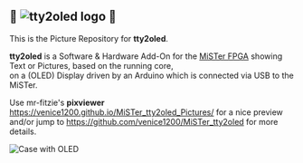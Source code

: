 ## 👾 ![tty2oled logo](https://github.com/venice1200/MiSTer_tty2oled/blob/main/Pictures/tty2oled_logo_120x46_blue_black.png?raw=true) 👾  
  
This is the Picture Repository for **tty2oled**.  
  
**tty2oled** is a Software & Hardware Add-On for the [MiSTer FPGA](https://github.com/MiSTer-devel) showing Text or Pictures, based on the running core,  
on a (OLED) Display driven by an Arduino which is connected via USB to the MiSTer.  
  
Use mr-fitzie's **pixviewer** https://venice1200.github.io/MiSTer_tty2oled_Pictures/ for a nice preview  
and/or jump to https://github.com/venice1200/MiSTer_tty2oled for more details.  
  
![Case with OLED](https://github.com/venice1200/MiSTer_tty2oled/blob/main/Pictures/tty2oled_video.gif?raw=true)  
